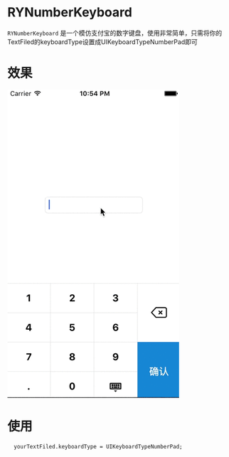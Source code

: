 # RYNumberKeyboard

`RYNumberKeyboard` 是一个模仿支付宝的数字键盘，使用非常简单，只需将你的TextFiled的keyboardType设置成UIKeyboardTypeNumberPad即可

# 效果

![RYNumberKeyboard](https://github.com/Resory/Images/blob/master/RYNumberKeyboard.gif)

# 使用
```
  yourTextFiled.keyboardType = UIKeyboardTypeNumberPad;
```
